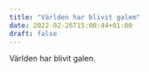 ```yaml
---
title: "Världen har blivit galem"
date: 2022-02-26T15:00:44+01:00
draft: false
---
```

Världen har blivit galen.

